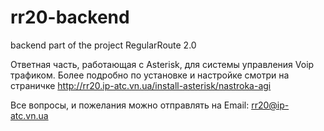 # rr20-backend
backend part of the project RegularRoute 2.0

Ответная часть, работающая с Asterisk, для системы управления Voip  трафиком. 
Более подробно по установке и настройке смотри на страничке    http://rr20.ip-atc.vn.ua/install-asterisk/nastroka-agi

Все вопросы, и пожелания можно отправлять на Email: rr20@ip-atc.vn.ua